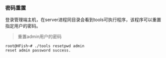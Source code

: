 
### 密码重置

  登录管理端主机，在server进程同目录会看到tools可执行程序，该程序可以重置指定用户的密码。
  
  > 重置admin用户的密码
  
  ```shell
  root@HFish~# ./tools resetpwd admin
  reset admin password success.
  ```
